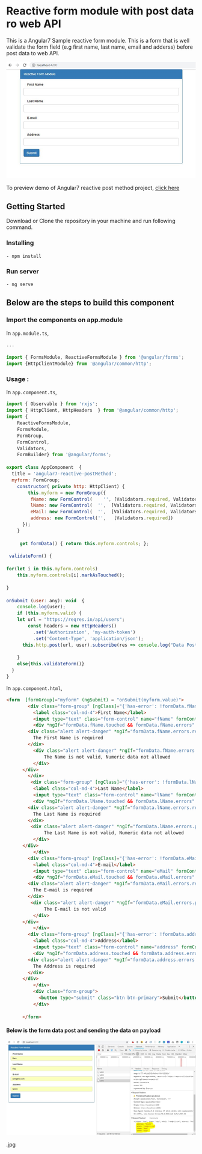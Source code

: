 # Reactive form module with post data ro web API

This is a Angular7 Sample reactive form module. This is a form that is well validate the form field (e.g first name, last name, email and adderss) before post data to web API.

<p align="center">
    <img  alt="Angular7-reactive-postMethod" src="img/reactive-postMethod.JPG" class="img-responsive">
</p>

To preview demo of Angular7 reactive post method project, [click here](https://angular-reactiveform-post-method.stackblitz.io)



## Getting Started
Download  or Clone the repository in your machine and run following command.

### Installing
    - npm install

### Run server
    - ng serve

## Below are the steps to build this component


### Import the components on app.module

In `app.module.ts`,

```javascript
...

import { FormsModule, ReactiveFormsModule } from '@angular/forms';
import {HttpClientModule} from '@angular/common/http';


```

### Usage : 

In `app.component.ts`,

```javascript
import { Observable } from 'rxjs'; 
import { HttpClient, HttpHeaders  } from '@angular/common/http';
import { 
	ReactiveFormsModule,
    FormsModule,
    FormGroup,
    FormControl,
    Validators,
    FormBuilder} from '@angular/forms';

export class AppComponent  {
  title = 'angular7-reactive-postMethod';
  myform: FormGroup;	  
    constructor( private http: HttpClient) {
    	this.myform = new FormGroup({
         fName: new FormControl(	'',	[Validators.required, Validators.pattern('^[a-zA-Z]{2,15}$')]),
         lName: new FormControl(  '',  [Validators.required, Validators.pattern('^[a-zA-Z]{2,15}$')]),
         eMail: new FormControl(  '',  [Validators.required, Validators.pattern('^.+@.+\..+$')]),
         address: new FormControl('', 	[Validators.required])
      });  
  	}

  	 get formData() { return this.myform.controls; };
  
 validateForm() { 

for(let i in this.myform.controls)
    this.myform.controls[i].markAsTouched();

}

onSubmit (user: any): void  {
	console.log(user);    
    if (this.myform.valid) {
    let url = "https://reqres.in/api/users";     
        const headers = new HttpHeaders()
          .set('Authorization', 'my-auth-token')
          .set('Content-Type', 'application/json');
      this.http.post(url, user).subscribe(res => console.log("Data Post Done"));
    
	}
	else{this.validateForm()}
  }
}

```


In `app.component.html`,

```html
<form  [formGroup]="myform" (ngSubmit) = "onSubmit(myform.value)">
        <div class="form-group" [ngClass]="{'has-error': !formData.fName.valid && formData.fName.touched}">
          <label class="col-md-4">First Name</label>
          <input type="text" class="form-control" name="fName" formControlName="fName" />
          <div *ngIf="formData.fName.touched && formData.fName.errors" style="margin-top:10px">
        <div class="alert alert-danger" *ngIf="formData.fName.errors.required">
          The First Name is required
        </div>     
          <div class="alert alert-danger" *ngIf="formData.fName.errors.pattern">
              The Name is not valid, Numeric data not allowed
          </div>          
      </div>
        </div>
         <div class="form-group" [ngClass]="{'has-error': !formData.lName.valid && formData.lName.touched}">
          <label class="col-md-4">Last Name</label>
          <input type="text" class="form-control" name="lName" formControlName="lName"/>
          <div *ngIf="formData.lName.touched && formData.lName.errors" style="margin-top:10px">
        <div class="alert alert-danger" *ngIf="formData.lName.errors.required">
          The Last Name is required
        </div>
         <div class="alert alert-danger" *ngIf="formData.lName.errors.pattern">
              The Last Name is not valid, Numeric data not allowed
          </div>
      </div>
          </div>
        <div class="form-group" [ngClass]="{'has-error': !formData.eMail.valid && formData.eMail.touched}">
          <label class="col-md-4">E-mail</label>
          <input type="text" class="form-control" name="eMail" formControlName="eMail"/>
          <div *ngIf="formData.eMail.touched && formData.eMail.errors" style="margin-top:10px">
        <div class="alert alert-danger" *ngIf="formData.eMail.errors.required">
          The E-mail is required
        </div>
         <div class="alert alert-danger" *ngIf="formData.eMail.errors.pattern">
              The E-mail is not valid
          </div>
      </div>
          </div> 
        <div class="form-group" [ngClass]="{'has-error': !formData.address.valid && formData.address.touched}">
          <label class="col-md-4">Address</label>
          <input type="text" class="form-control" name="address" formControlName="address"/>
          <div *ngIf="formData.address.touched && formData.address.errors" style="margin-top:10px">
        <div class="alert alert-danger" *ngIf="formData.address.errors.required">
          The Address is required
        </div>         
      </div>
          </div>
          <div class="form-group">
            <button type="submit" class="btn btn-primary">Submit</button>
          </div>          
      
      </form>
```

#### Below is  the form data post and sending the data on payload
<p align="center">
    <img  alt="Angular7-reactive-postData" src="img/reactive-postData.JPG" class="img-responsive">
</p>.jpg
